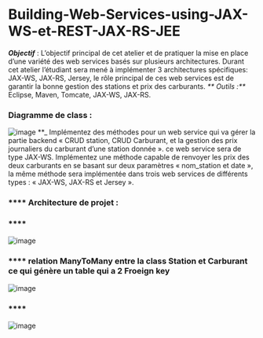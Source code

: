 # Building-Web-Services-using-JAX-WS-et-REST-JAX-RS-JEE
_**Objectif**_ : 
L’objectif principal de cet atelier et de pratiquer la mise en place d’une variété des web services basés sur plusieurs architectures. Durant cet atelier l’étudiant sera mené à implémenter 3 architectures spécifiques: JAX-WS, JAX-RS, Jersey, le rôle principal de ces web services est de garantir la bonne gestion des stations et prix des carburants.
_** Outils :**_ Eclipse, Maven, Tomcate, JAX-WS, JAX-RS.
###
###  Diagramme de class :
![image](https://user-images.githubusercontent.com/101791324/207425844-aa73e57d-c1cf-4ebd-8393-6eabcbb32cec.png)
**_
Implémentez des méthodes pour un web service qui va gérer la partie backend « CRUD station, CRUD Carburant, et la gestion des prix journaliers du carburant d’une station donnée ». ce web service sera de type JAX-WS.
Implémentez une méthode capable de renvoyer les prix des deux carburants en se basant sur deux paramètres « nom_station et date », la même méthode sera implémentée dans trois web services de différents types : « JAX-WS, JAX-RS et Jersey ».
### **** Architecture de projet : 
### ****
![image](https://user-images.githubusercontent.com/101791324/207426177-f4040ff1-8133-4808-a81e-f8a166b33da8.png)
### **** relation ManyToMany entre la class Station et Carburant ce qui génère un table qui a 2 Froeign key 
![image](https://user-images.githubusercontent.com/101791324/207426531-33418ab1-aec1-4bbb-af9c-e312a34c3909.png)
### ****
![image](https://user-images.githubusercontent.com/101791324/207427857-055bbc33-9379-4d8e-885c-88b9fb5f9d72.png)



